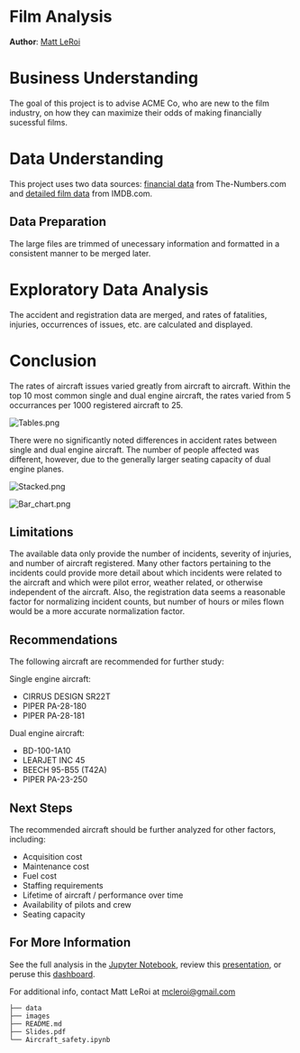 # Film Analysis

**Author**: [Matt LeRoi](mailto:mcleroi@gmail.com) 

# Business Understanding

The goal of this project is to advise ACME Co, who are new to the film industry, on how they can maximize their odds of making financially sucessful films. 

# Data Understanding

This project uses two data sources: [financial data](./data/tn.movie_budgets.csv.gz) from The-Numbers.com and [detailed film data](./data/im.db) from IMDB.com. 

## Data Preparation

The large files are trimmed of unecessary information and formatted in a consistent manner to be merged later.

# Exploratory Data Analysis

The accident and registration data are merged, and rates of fatalities, injuries, occurrences of issues, etc. are calculated and displayed.

# Conclusion

The rates of aircraft issues varied greatly from aircraft to aircraft. Within the top 10 most common single and dual engine aircraft, the rates varied from 5 occurrances per 1000 registered aircraft to 25.  

![Tables.png](./Images/Tables.png)

There were no significantly noted differences in accident rates between single and dual engine aircraft. The number of people affected was different, however, due to the generally larger seating capacity of dual engine planes. 

![Stacked.png](./Images/Stacked.png)

![Bar_chart.png](./Images/Bar_chart.png)

## Limitations

The available data only provide the number of incidents, severity of injuries, and number of aircraft registered. Many other factors pertaining to the incidents could provide more detail about which incidents were related to the aircraft and which were pilot error, weather related, or otherwise independent of the aircraft. Also, the registration data seems a reasonable factor for normalizing incident counts, but number of hours or miles flown would be a more accurate normalization factor. 

## Recommendations

The following aircraft are recommended for further study:

Single engine aircraft:
- CIRRUS DESIGN SR22T
- PIPER PA-28-180
- PIPER PA-28-181

Dual engine aircraft:
- BD-100-1A10
- LEARJET INC 45
- BEECH 95-B55 (T42A)
- PIPER PA-23-250

## Next Steps

The recommended aircraft should be further analyzed for other factors, including:
- Acquisition cost
- Maintenance cost
- Fuel cost
- Staffing requirements
- Lifetime of aircraft / performance over time
- Availability of pilots and crew
- Seating capacity

## For More Information

See the full analysis in the [Jupyter Notebook](./Aircraft_safety.ipynb), review this [presentation](./Slides.pdf), or peruse this [dashboard](https://public.tableau.com/app/profile/matthew.leroi/viz/Aircraft_safety/Dashboard?publish=yes).

For additional info, contact Matt LeRoi at [mcleroi@gmail.com](mailto:mcleroi@gmail.com)

```
├── data
├── images
├── README.md
├── Slides.pdf
└── Aircraft_safety.ipynb
```
